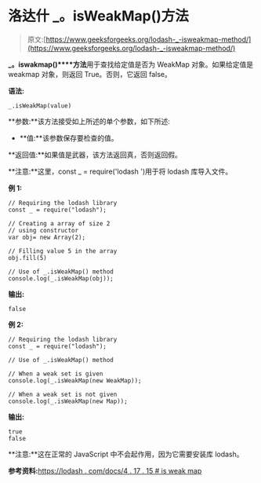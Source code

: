 # 洛达什 _。isWeakMap()方法

> 原文:[https://www.geeksforgeeks.org/lodash-_-isweakmap-method/](https://www.geeksforgeeks.org/lodash-_-isweakmap-method/)

**_。iswakmap()****方法**用于查找给定值是否为 WeakMap 对象。如果给定值是 weakmap 对象，则返回 True。否则，它返回 false。

**语法:**

```
_.isWeakMap(value)
```

**参数:**该方法接受如上所述的单个参数，如下所述:

*   **值:**该参数保存要检查的值。

**返回值:**如果值是武器，该方法返回真，否则返回假。

**注意:**这里，const _ = require('lodash ')用于将 lodash 库导入文件。

**例 1:**

```
// Requiring the lodash library  
const _ = require("lodash");  

// Creating a array of size 2
// using constructor 
var obj= new Array(2); 

// Filling value 5 in the array 
obj.fill(5) 

// Use of _.isWeakMap() method 
console.log(_.isWeakMap(obj)); 
```

**输出:**

```
false

```

**例 2:**

```
// Requiring the lodash library  
const _ = require("lodash");  

// Use of _.isWeakMap() method 

// When a weak set is given
console.log(_.isWeakMap(new WeakMap)); 

// When a weak set is not given
console.log(_.isWeakMap(new Map));
```

**输出:**

```
true
false

```

**注意:**这在正常的 JavaScript 中不会起作用，因为它需要安装库 lodash。

**参考资料:**[https://lodash . com/docs/4 . 17 . 15 # is weak map](https://lodash.com/docs/4.17.15#isWeakMap)